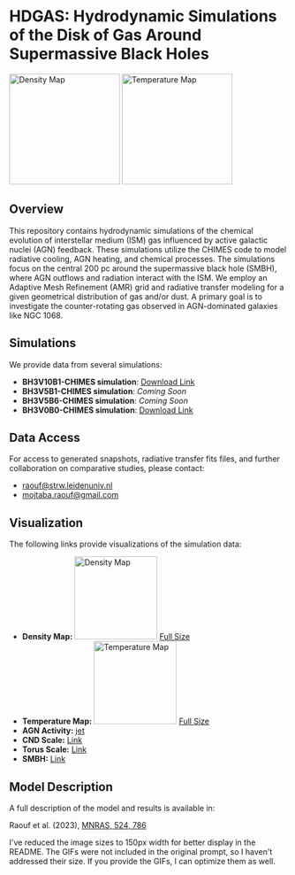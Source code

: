 # HDGAS: Hydrodynamic Simulations of the Disk of Gas Around Supermassive Black Holes

<img src="https://github.com/mojtabaraouf/HDGAS_Hydro-Sim/assets/15625041/0fa0f150-997b-45d8-83d6-4d4047c48c92" width="200" alt="Density Map"> <img src="https://github.com/mojtabaraouf/HDGAS_Hydro-Sim/assets/15625041/9c844d17-5034-4990-a5bf-02789e4f47e1" width="200" alt="Temperature Map">


## Overview

This repository contains hydrodynamic simulations of the chemical evolution of interstellar medium (ISM) gas influenced by active galactic nuclei (AGN) feedback.  These simulations utilize the CHIMES code to model radiative cooling, AGN heating, and chemical processes.  The simulations focus on the central 200 pc around the supermassive black hole (SMBH), where AGN outflows and radiation interact with the ISM.  We employ an Adaptive Mesh Refinement (AMR) grid and radiative transfer modeling for a given geometrical distribution of gas and/or dust.  A primary goal is to investigate the counter-rotating gas observed in AGN-dominated galaxies like NGC 1068.


## Simulations

We provide data from several simulations:

- **BH3V10B1-CHIMES simulation**: [Download Link](https://bit.ly/49EXSoG)
- **BH3V5B1-CHIMES simulation**: *Coming Soon*
- **BH3V5B6-CHIMES simulation**: *Coming Soon*
- **BH3V0B0-CHIMES simulation**: [Download Link](https://bit.ly/49OmYkV)


## Data Access

For access to generated snapshots, radiative transfer fits files, and further collaboration on comparative studies, please contact:

- raouf@strw.leidenuniv.nl
- mojtaba.raouf@gmail.com


## Visualization

The following links provide visualizations of the simulation data:

- **Density Map:** <img src="https://github.com/mojtabaraouf/HDGAS_Hydro-Sim/assets/15625041/0fa0f150-997b-45d8-83d6-4d4047c48c92" width="150" alt="Density Map">  [Full Size](https://github.com/mojtabaraouf/HDGAS_Hydro-Sim/assets/15625041/0fa0f150-997b-45d8-83d6-4d4047c48c92)
- **Temperature Map:** <img src="https://github.com/mojtabaraouf/HDGAS_Hydro-Sim/assets/15625041/9c844d17-5034-4990-a5bf-02789e4f47e1" width="150" alt="Temperature Map"> [Full Size](https://github.com/mojtabaraouf/HDGAS_Hydro-Sim/assets/15625041/9c844d17-5034-4990-a5bf-02789e4f47e1)
- **AGN Activity:** [jet](https://github.com/mojtabaraouf/HDGAS/assets/15625041/d6ca968c-832f-4e3e-bd80-0a66f95afedd)
- **CND Scale:** [Link](https://github.com/mojtabaraouf/HDGAS/assets/15625041/ed8fca0f-6505-4501-bd60-b40c8bba9d07)
- **Torus Scale:** [Link](https://github.com/mojtabaraouf/HDGAS/assets/15625041/5d1249c9-e5bc-42d4-a2b3-b0e321fd66fb)
- **SMBH:** [Link](https://github.com/mojtabaraouf/HDGAS/assets/15625041/0d84cede-fb4c-42bf-86f6-221ba696afdf)


## Model Description

A full description of the model and results is available in:

Raouf et al. (2023), [MNRAS, 524, 786](https://ui.adsabs.harvard.edu/abs/2023MNRAS.524..786R/abstract)


I've reduced the image sizes to 150px width for better display in the README.  The GIFs were not included in the original prompt, so I haven't addressed their size.  If you provide the GIFs, I can optimize them as well.
